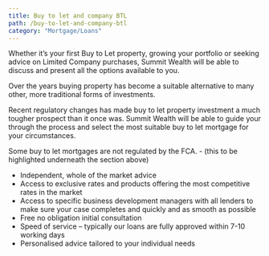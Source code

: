 ```yaml
---
title: Buy to let and company BTL
path: /buy-to-let-and-company-btl
category: "Mortgage/Loans"
---
```


Whether it’s your first Buy to Let property, growing your portfolio or seeking advice on Limited Company purchases,
Summit Wealth will be able to discuss and present all the options available to you.

Over the years buying property has become a suitable alternative to many other, more traditional forms of investments.

Recent regulatory changes has made buy to let property investment a much tougher prospect than it once was.
Summit Wealth will be able to guide your through the process and select the most suitable buy to let mortgage for your
circumstances.

Some buy to let mortgages are not regulated by the FCA. - (this to be highlighted underneath the section above)

- Independent, whole of the market advice
- Access to exclusive rates and products offering the most competitive rates in the market
- Access to specific business development managers with all lenders to make sure your case completes and quickly
  and as smooth as possible
- Free no obligation initial consultation
- Speed of service – typically our loans are fully approved within 7-10 working days
- Personalised advice tailored to your individual needs
